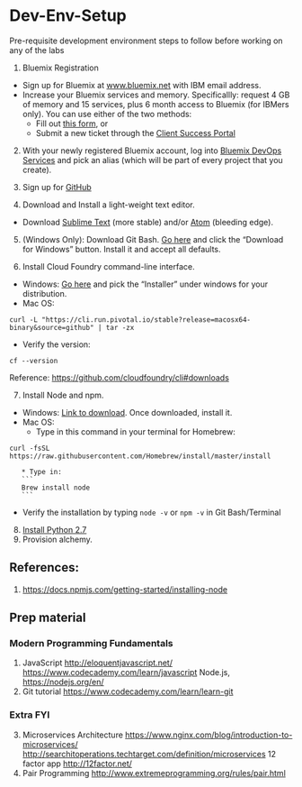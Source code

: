 # Dev-Env-Setup
Pre-requisite development environment steps to follow before working on any of the labs

1. Bluemix Registration
  * Sign up for Bluemix at www.bluemix.net with IBM email address.
  * Increase your Bluemix services and memory. Specificallly: request 4 GB of memory and 15 services, plus 6 month access to Bluemix (for IBMers only). You can use either of the two methods:
    * Fill out [this form](https://ibm.biz/bluemixsupport), or
    * Submit a new ticket through the [Client Success Portal](https://support.ibmcloud.com/ics/support/mylogin.asp?login=bluemix)

2.	With your newly registered Bluemix account, log into [Bluemix DevOps Services](https://hub.jazz.net) and pick an alias (which will be part of every project that you create).

3.	Sign up for [GitHub](https://github.com/)

4.	Download and Install a light-weight text editor.
  * Download [Sublime Text](https://www.sublimetext.com/) (more stable) and/or [Atom](https://atom.io/) (bleeding edge).

5. (Windows Only): Download Git Bash. [Go here](https://git-scm.com/downloads) and click the “Download for Windows” button. Install it and accept all defaults.

6.	Install Cloud Foundry command-line interface.
  * Windows: [Go here](https://github.com/cloudfoundry/cli#installers-and-compressed-binaries) and pick the “Installer” under windows for your distribution.
  * Mac OS:
```
curl -L "https://cli.run.pivotal.io/stable?release=macosx64-binary&source=github" | tar -zx
```
  * Verify the version:
  ```
  cf --version
  ```

  Reference: https://github.com/cloudfoundry/cli#downloads

7.	Install Node and npm.
  * Windows: [Link to download](https://nodejs.org/en/). Once downloaded, install it.
  * Mac OS:
       * Type in this command in your terminal for Homebrew:
```
curl -fsSL https://raw.githubusercontent.com/Homebrew/install/master/install
```
       * Type in:
       ```
       Brew install node
       ```
  * Verify the installation by typing `node -v` or `npm -v` in Git Bash/Terminal
8. [Install Python 2.7](https://www.python.org/downloads/)
9. Provision alchemy.

## References:
1. https://docs.npmjs.com/getting-started/installing-node

## Prep material
### Modern Programming Fundamentals
1.	JavaScript
http://eloquentjavascript.net/
https://www.codecademy.com/learn/javascript
Node.js, https://nodejs.org/en/
2.	Git tutorial
https://www.codecademy.com/learn/learn-git

### Extra FYI
3.	Microservices Architecture
https://www.nginx.com/blog/introduction-to-microservices/
http://searchitoperations.techtarget.com/definition/microservices
12 factor app
http://12factor.net/
4.	Pair Programming
http://www.extremeprogramming.org/rules/pair.html
